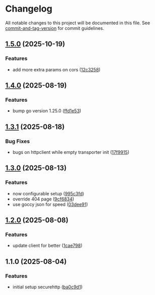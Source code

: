# Changelog

All notable changes to this project will be documented in this file. See [commit-and-tag-version](https://github.com/absolute-version/commit-and-tag-version) for commit guidelines.

## [1.5.0](https://github.com/peruri-dev/securehttp/compare/v1.4.0...v1.5.0) (2025-10-19)


### Features

* add more extra params on cors ([12c3258](https://github.com/peruri-dev/securehttp/commit/12c32583079c81a003c08ac51d2bb48d97559e3b))

## [1.4.0](https://github.com/peruri-dev/securehttp/compare/v1.3.1...v1.4.0) (2025-08-19)


### Features

* bump go version 1.25.0 ([ffd1e53](https://github.com/peruri-dev/securehttp/commit/ffd1e537e7e6a36da261ad9bc32beae8467756a4))

## [1.3.1](https://github.com/peruri-dev/securehttp/compare/v1.3.0...v1.3.1) (2025-08-18)


### Bug Fixes

* bugs on httpclient while empty transporter init ([17f9915](https://github.com/peruri-dev/securehttp/commit/17f9915e3ad4c06189ce96a39640e16ec2f619b1))

## [1.3.0](https://github.com/peruri-dev/securehttp/compare/v1.2.0...v1.3.0) (2025-08-13)


### Features

* now configurable setup ([995c3fd](https://github.com/peruri-dev/securehttp/commit/995c3fd6c9ca3e0e86d0f63028de2d42b0be106e))
* override 404 page ([9cf6834](https://github.com/peruri-dev/securehttp/commit/9cf68349919b0e22073f373cfdd541e1a9fa8f89))
* use goccy json for speed ([03dee91](https://github.com/peruri-dev/securehttp/commit/03dee9114b90a02051ce5155d4342b759577cec3))

## [1.2.0](https://github.com/peruri-dev/securehttp/compare/v1.1.0...v1.2.0) (2025-08-08)


### Features

* update client for better ([1cae798](https://github.com/peruri-dev/securehttp/commit/1cae798fe65861d7fdbaca304e9adc9c4be34953))

## 1.1.0 (2025-08-04)


### Features

* initial setup securehttp ([ba0c9d1](https://github.com/peruri-dev/securehttp/commit/ba0c9d11c3d5b230380ecf9f63218d799c270b62))
